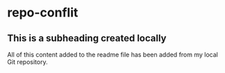 # repo-conflit
## This is a subheading created locally

All of this content added to the readme file has been added from my local Git repository.